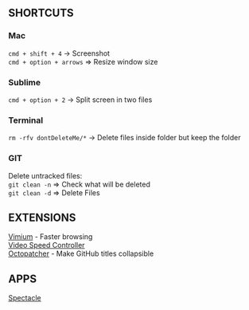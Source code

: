 ## SHORTCUTS
### Mac
` cmd + shift + 4 ` -> Screenshot  
` cmd + option + arrows ` => Resize window size  

### Sublime
` cmd + option + 2 ` -> Split screen in two files  

### Terminal
`rm -rfv dontDeleteMe/*` -> Delete files inside folder but keep the folder

### GIT  
Delete untracked files:  
` git clean -n ` => Check what will be deleted  
` git clean -d ` => Delete Files  

## EXTENSIONS
[Vimium](https://chrome.google.com/webstore/detail/vimium/dbepggeogbaibhgnhhndojpepiihcmeb?hl=en) - Faster browsing  
[Video Speed Controller](https://chrome.google.com/webstore/detail/video-speed-controller/nffaoalbilbmmfgbnbgppjihopabppdk?hl=en)  
[Octopatcher](https://chrome.google.com/webstore/detail/octopatcher/lcilaoigfgceebdljpanjenhmnoijmal) - Make GitHub titles collapsible  

## APPS
[Spectacle](https://www.spectacleapp.com/)
